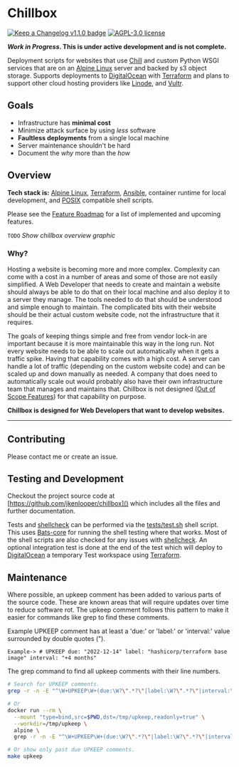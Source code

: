 # Chillbox

[![Keep a Changelog v1.1.0 badge][changelog-badge]][changelog]
[![AGPL-3.0 license][license-badge]][license]

**_Work in Progress_. This is under active development and is not complete.**

Deployment scripts for websites that use [Chill] and custom Python WSGI services
that are on an [Alpine Linux] server and backed by s3 object storage.
Supports deployments to [DigitalOcean] with [Terraform] and plans to
support other cloud hosting providers like [Linode], and [Vultr].

## Goals

- Infrastructure has **minimal cost**
- Minimize attack surface by using _less_ software
- **Faultless deployments** from a single local machine
- Server maintenance shouldn't be hard
- Document the _why_ more than the _how_

## Overview

**Tech stack is:** [Alpine Linux], [Terraform], [Ansible], container runtime for local development, and [POSIX] compatible shell scripts.

Please see the [Feature Roadmap](./docs/features.md) for a list of implemented and upcoming
features.

`TODO` _Show chillbox overview graphic_
<!-- A bit out of scope, but the diagram generated from using XState could be
shown here. See the experimental branch that is being used to further test this
idea: experiment/statechart -->


### Why?

Hosting a website is becoming more and more complex. Complexity can come
with a cost in a number of areas and some of those are not easily simplified.
A Web Developer that needs to create and maintain a website should always be
able to do that on their local machine and also deploy it to a server they
manage. The tools needed to do that should be understood and simple enough to
maintain. The complicated bits with their website should be their actual custom
website code, not the infrastructure that it requires.

The goals of keeping things simple and free from vendor lock-in are important
because it is more maintainable this way in the long run.  Not every website
needs to be able to scale out automatically when it gets a traffic spike. Having
that capability comes with a high cost. A server can handle a lot of traffic
(depending on the custom website code) and can be scaled up and down manually as
needed. A company that does need to automatically scale out would probably also
have their own infrastructure team that manages and maintains that. Chillbox is
not designed ([Out of Scope Features](./docs/features.md#out-of-scope-features))
for that capability on purpose.

**Chillbox is designed for Web Developers that want to develop websites.**

---

## Contributing

Please contact me or create an issue.

## Testing and Development

Checkout the project source code at [https://github.com/jkenlooper/chillbox]()
which includes all the files and further documentation.

Tests and [shellcheck] can be performed via the [tests/test.sh](./tests/test.sh) shell script. This
uses [Bats-core] for running the shell testing where that works. Most of the
shell scripts are also checked for any issues with [shellcheck]. An optional
integration test is done at the end of the test which will deploy to
[DigitalOcean] a temporary Test workspace using [Terraform].

## Maintenance

Where possible, an upkeep comment has been added to various parts of the source
code. These are known areas that will require updates over time to reduce
software rot. The upkeep comment follows this pattern to make it easier for
commands like grep to find these comments.

Example UPKEEP comment has at least a 'due:' or 'label:' or 'interval:' value
surrounded by double quotes (").
````
Example-> # UPKEEP due: "2022-12-14" label: "hashicorp/terraform base image" interval: "+4 months"
````

The grep command to find all upkeep comments with their line numbers.
```bash
# Search for UPKEEP comments.
grep -r -n -E "^\W+UPKEEP\W+(due:\W?\".*?\"|label:\W?\".*?\"|interval:\W?\".*?\")" .

# Or
docker run --rm \
  --mount "type=bind,src=$PWD,dst=/tmp/upkeep,readonly=true" \
  --workdir=/tmp/upkeep \
  alpine \
  grep -r -n -E "^\W+UPKEEP\W+(due:\W?\".*?\"|label:\W?\".*?\"|interval:\W?\".*?\")" .

# Or show only past due UPKEEP comments.
make upkeep
```


[changelog]: ./CHANGELOG.md
[changelog-badge]: https://img.shields.io/badge/changelog-Keep%20a%20Changelog%20v1.1.0-%23E05735
[license]: ./LICENSE
[license-badge]: https://img.shields.io/badge/license-AGPL%20V3-blue
[Alpine Linux]: https://alpinelinux.org/
[DigitalOcean]: https://www.digitalocean.com/
[DigitalOcean Spaces]: https://www.digitalocean.com/products/spaces
[Chill]: https://github.com/jkenlooper/chill
[Flask]: https://flask.palletsprojects.com/en/2.1.x/
[SQLite]: https://sqlite.org/index.html
[Terraform]: https://www.terraform.io/
[Ansible]: https://github.com/ansible/ansible#readme
[NGINX]: https://nginx.org/
[POSIX]: https://en.wikipedia.org/wiki/POSIX
[Linode]: https://www.linode.com/
[Vultr]: https://www.vultr.com/
[Rust]: https://rust-lang.org/
[Go]: https://go.dev/
[Bats-core]: https://github.com/bats-core/bats-core#readme
[shellcheck]: https://www.shellcheck.net/
